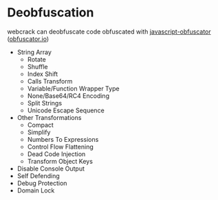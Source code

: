 # Deobfuscation

webcrack can deobfuscate code obfuscated with [javascript-obfuscator](https://github.com/javascript-obfuscator/javascript-obfuscator) ([obfuscator.io](https://obfuscator.io))

- String Array
  - Rotate
  - Shuffle
  - Index Shift
  - Calls Transform
  - Variable/Function Wrapper Type
  - None/Base64/RC4 Encoding
  - Split Strings
  - Unicode Escape Sequence
- Other Transformations
  - Compact
  - Simplify
  - Numbers To Expressions
  - Control Flow Flattening
  - Dead Code Injection
  - Transform Object Keys
- Disable Console Output
- Self Defending
- Debug Protection
- Domain Lock
